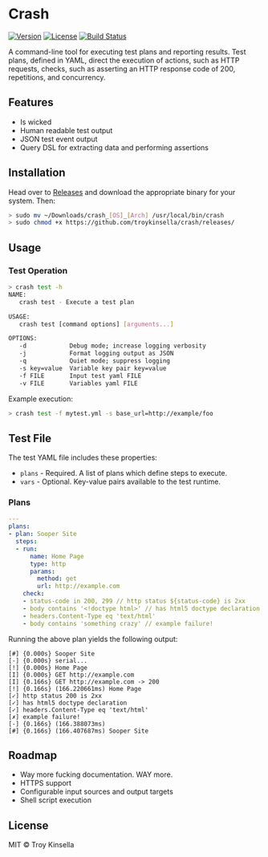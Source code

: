 Crash
=====

[![Version](https://badge.fury.io/gh/troykinsella%2Fcrash.svg)](https://badge.fury.io/gh/troykinsella%2Fcrash)
[![License](https://img.shields.io/github/license/troykinsella/crash.svg)](https://github.com/troykinsella/crash/blob/master/LICENSE)
[![Build Status](https://travis-ci.org/troykinsella/crash.svg?branch=master)](https://travis-ci.org/troykinsella/crash)

A command-line tool for executing test plans and reporting results. Test plans, defined in YAML,
direct the execution of actions, such as HTTP requests, checks, such as asserting an HTTP
response code of 200, repetitions, and concurrency.

## Features

* Is wicked
* Human readable test output
* JSON test event output
* Query DSL for extracting data and performing assertions

## Installation

Head over to [Releases](https://github.com/troykinsella/crash/releases/) and download the appropriate 
binary for your system. Then:

```bash
> sudo mv ~/Downloads/crash_[OS]_[Arch] /usr/local/bin/crash
> sudo chmod +x https://github.com/troykinsella/crash/releases/
```

## Usage

### Test Operation

```bash
> crash test -h
NAME:
   crash test - Execute a test plan

USAGE:
   crash test [command options] [arguments...]

OPTIONS:
   -d            Debug mode; increase logging verbosity
   -j            Format logging output as JSON
   -q            Quiet mode; suppress logging
   -s key=value  Variable key pair key=value
   -f FILE       Input test yaml FILE
   -v FILE       Variables yaml FILE
```

Example execution:

```bash
> crash test -f mytest.yml -s base_url=http://example/foo
```

## Test File

The test YAML file includes these properties:

* `plans` - Required. A list of plans which define steps to execute.
* `vars` - Optional. Key-value pairs available to the test runtime.

### Plans

```yaml
---
plans:
- plan: Sooper Site
  steps:
  - run:
      name: Home Page
      type: http
      params:
        method: get
        url: http://example.com
    check:
    - status-code in 200, 299 // http status ${status-code} is 2xx
    - body contains '<!doctype html>' // has html5 doctype declaration
    - headers.Content-Type eq 'text/html'
    - body contains 'something crazy' // example failure!
```

Running the above plan yields the following output:

```
[#] {0.000s} Sooper Site
[-] {0.000s} serial...
[!] {0.000s} Home Page
[I] {0.000s} GET http://example.com
[I] {0.166s} GET http://example.com -> 200
[!] {0.166s} (166.220661ms) Home Page
[✓] http status 200 is 2xx
[✓] has html5 doctype declaration
[✓] headers.Content-Type eq 'text/html'
[✗] example failure!
[-] {0.166s} (166.388073ms) 
[#] {0.166s} (166.407687ms) Sooper Site
```

## Roadmap

* Way more fucking documentation. WAY more.
* HTTPS support
* Configurable input sources and output targets
* Shell script execution

## License

MIT © Troy Kinsella

